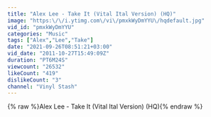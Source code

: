 ```yaml
---
title: "Alex Lee - Take It (Vital Ital Version) (HQ)"
image: "https:\/\/i.ytimg.com\/vi\/pmxkWyDmYYU\/hqdefault.jpg"
vid_id: "pmxkWyDmYYU"
categories: "Music"
tags: ["Alex","Lee","Take"]
date: "2021-09-26T08:51:21+03:00"
vid_date: "2011-10-27T15:49:09Z"
duration: "PT6M24S"
viewcount: "26532"
likeCount: "419"
dislikeCount: "3"
channel: "Vinyl Stash"
---
```

{% raw %}Alex Lee - Take It (Vital Ital Version) (HQ){% endraw %}
